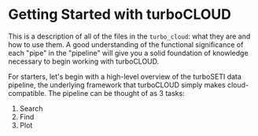 # Getting Started with turboCLOUD

This is a description of all of the files in the `turbo_cloud`: what they are and how to use them.  A good understanding of the functional significance of each "pipe" in the "pipeline" will give you a solid foundation of knowledge necessary to begin working with turboCLOUD.

For starters, let's begin with a high-level overview of the turboSETI data pipeline, the underlying framework that turboCLOUD simply makes cloud-compatible.  The pipeline can be thought of as 3 tasks:
1. Search
2. Find
3. Plot
